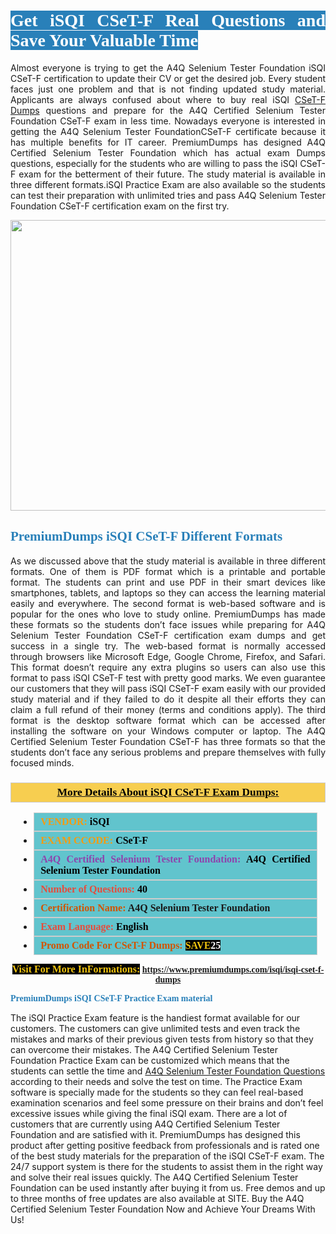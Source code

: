 <h1 style="text-align: justify;"><span style="color:#ffffff;"><span style="font-family:Georgia,serif;"><strong><span style="background-color:#2980b9;">Get iSQI CSeT-F Real Questions and Save Your Valuable Time</span></strong></span></span></h1>

<p style="text-align: justify;">Almost everyone is trying to get the A4Q Selenium Tester Foundation iSQI CSeT-F certification to update their CV or get the desired job. Every student faces just one problem and that is not finding updated study material. Applicants are always confused about where to buy real iSQI <a href="https://www.premiumdumps.com/isqi/isqi-cset-f-dumps">CSeT-F Dumps</a> questions and prepare for the A4Q Certified Selenium Tester Foundation CSeT-F exam in less time. Nowadays everyone is interested in getting the A4Q Selenium Tester FoundationCSeT-F certificate because it has multiple benefits for IT career. PremiumDumps has designed A4Q Certified Selenium Tester Foundation which has actual exam Dumps questions, especially for the students who are willing to pass the iSQI CSeT-F exam for the betterment of their future. The study material is available in three different formats.iSQI Practice Exam are also available so the students can test their preparation with unlimited tries and pass A4Q Selenium Tester Foundation CSeT-F certification exam on the first try.</p>

<p style="text-align: center;"><a href="https://www.premiumdumps.com/isqi/isqi-cset-f-dumps"><img alt="" src="https://i.imgur.com/KJGzbJ2.jpeg" style="width: 700px; height: 465px;" /></a></p>

<h2 style="text-align: justify;"><span style="color:#2980b9;"><span style="font-family:Georgia,serif;"><strong>PremiumDumps iSQI CSeT-F Different Formats</strong></span></span></h2>

<p style="text-align: justify;">As we discussed above that the study material is available in three different formats. One of them is PDF format which is a printable and portable format. The students can print and use PDF in their smart devices like smartphones, tablets, and laptops so they can access the learning material easily and everywhere. The second format is web-based software and is popular for the ones who love to study online. PremiumDumps has made these formats so the students don’t face issues while preparing for A4Q Selenium Tester Foundation CSeT-F certification exam dumps and get success in a single try. The web-based format is normally accessed through browsers like Microsoft Edge, Google Chrome, Firefox, and Safari. This format doesn’t require any extra plugins so users can also use this format to pass iSQI CSeT-F test with pretty good marks. We even guarantee our customers that they will pass iSQI CSeT-F exam easily with our provided study material and if they failed to do it despite all their efforts they can claim a full refund of their money (terms and conditions apply). The third format is the desktop software format which can be accessed after installing the software on your Windows computer or laptop. The A4Q Certified Selenium Tester Foundation CSeT-F has three formats so that the students don’t face any serious problems and prepare themselves with fully focused minds.</p>

<h3 style="background: #f7ce50; border: 1px solid rgb(204, 204, 204); padding: 5px 10px; text-align: center;"><span style="font-family:Georgia,serif;"><u><u><span style="color:#000000;"><span style="font-size:11pt"><span style="line-height:normal"><b><span style="font-size:13.0pt"><span cambria="">More Details About iSQI CSeT-F Exam Dumps:</span></span></b></span></span></span></u></u></span></h3>

<ul>
	<li style="margin:0cm 10pt">
	<div style="background:#61c4cd; border: 1px solid rgb(204, 204, 204); padding: 5px 10px; text-align: justify;"><span style="font-family:Georgia,serif;"><span style="font-size:11pt"><span style="line-height:normal"><b><span style="font-size:12.0pt"><span new="" roman="" times=""><span style="color:#f39c12;">VENDOR:</span> <span style="color:#000000;">iSQI</span></span></span></b></span></span></span></div>
	</li>
	<li style="margin:0cm 10pt">
	<div style="background: #61c4cd; border: 1px solid rgb(204, 204, 204); padding: 5px 10px; text-align: justify;"><span style="font-family:Georgia,serif;"><span style="font-size:11pt"><span style="line-height:normal"><b><span style="font-size:12.0pt"><span new="" roman="" times=""><span style="color:#f39c12;">EXAM CCODE:</span> <span style="color:#000000;">CSeT-F</span></span></span></b></span></span></span></div>
	</li>
	<li style="margin:0cm 10pt">
	<div style="background: #61c4cd; border: 1px solid rgb(204, 204, 204); padding: 5px 10px; text-align: justify;"><span style="font-family:Georgia,serif;"><span style="font-size:11pt"><span style="line-height:normal"><b><span style="font-size:12.0pt"><span new="" roman="" times=""><span style="color:#8e44ad;">A4Q Certified Selenium Tester Foundation:</span> <span style="color:#000000;">A4Q Certified Selenium Tester Foundation</span></span></span></b></span></span></span></div>
	</li>
	<li style="margin:0cm 10pt">
	<div style="background: #61c4cd; border: 1px solid rgb(204, 204, 204); padding: 5px 10px;"><span style="font-family:Georgia,serif;"><span style="font-size:11pt"><span style="line-height:normal"><b><span style="font-size:12.0pt"><span new="" roman="" times=""><span style="color:#e74c3c;">Number of Questions:</span><span style="color:#000000;"><span style="color:#f1c40f;"> </span>40</span></span></span></b></span></span></span></div>
	</li>
	<li style="margin:0cm 10pt">
	<div style="background: #61c4cd; border: 1px solid rgb(204, 204, 204); padding: 5px 10px; text-align: justify;"><span style="font-family:Georgia,serif;"><span style="font-size:11pt"><span style="line-height:normal"><b><span style="font-size:12.0pt"><span new="" roman="" times=""><span style="color:#d35400;">Certification Name:</span> A4Q Selenium Tester Foundation</span></span></b></span></span></span></div>
	</li>
	<li style="margin:0cm 10pt">
	<div style="background: #61c4cd; border: 1px solid rgb(204, 204, 204); padding: 5px 10px; text-align: justify;"><span style="font-family:Georgia,serif;"><span style="font-size:11pt"><span style="line-height:normal"><b><span style="font-size:12.0pt"><span new="" roman="" times=""><span style="color:#e74c3c;">Exam Language:</span> <span style="color:#000000;">English</span></span></span></b></span></span></span></div>
	</li>
	<li style="margin:0cm 10pt">
	<div style="background: #61c4cd; border: 1px solid rgb(204, 204, 204); padding: 5px 10px;"><span style="font-family:Georgia,serif;"><span style="font-size:11pt"><span style="line-height:normal"><b><span style="font-size:12.0pt"><span new="" roman="" times=""><span style="color:#d35400;">Promo Code For CSeT-F Dumps:</span><span style="color:#f1c40f;"> <span style="background-color:#000000;">SAVE</span></span><span style="color:#ffffff;"><span style="background-color:#000000;">25</span></span></span></span></b></span></span></span></div>
	</li>
</ul>

<p style="text-align: center;"><span style="font-family:Georgia,serif;"><strong><span style="font-size:16px;"><span style="color:#f1c40f;"><span style="background-color:#000000;">Visit For More InFormations:</span></span></span> <a href="https://www.premiumdumps.com/isqi/isqi-cset-f-dumps">https://www.premiumdumps.com/isqi/isqi-cset-f-dumps</a></strong></span></p>

<p><span style="color:#2980b9;"><span style="font-family:Georgia,serif;"><strong><strong><strong>PremiumDumps iSQI CSeT-F Practice Exam material</strong></strong></strong></span></span></p>

<p>The iSQI Practice Exam feature is the handiest format available for our customers. The customers can give unlimited tests and even track the mistakes and marks of their previous given tests from history so that they can overcome their mistakes. The A4Q Certified Selenium Tester Foundation Practice Exam can be customized which means that the students can settle the time and <a href="https://www.premiumdumps.com/isqi/a4q-selenium-tester-foundation-dumps">A4Q Selenium Tester Foundation Questions</a> according to their needs and solve the test on time. The Practice Exam software is specially made for the students so they can feel real-based examination scenarios and feel some pressure on their brains and don’t feel excessive issues while giving the final iSQI exam. There are a lot of customers that are currently using A4Q Certified Selenium Tester Foundation and are satisfied with it. PremiumDumps has designed this product after getting positive feedback from professionals and is rated one of the best study materials for the preparation of the iSQI CSeT-F exam. The 24/7 support system is there for the students to assist them in the right way and solve their real issues quickly. The A4Q Certified Selenium Tester Foundation can be used instantly after buying it from us. Free demos and up to three months of free updates are also available at SITE. Buy the A4Q Certified Selenium Tester Foundation Now and Achieve Your Dreams With Us!</p>
